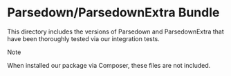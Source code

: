 # Parsedown/ParsedownExtra Bundle

This directory includes the versions of Parsedown and ParsedownExtra that have been thoroughly tested via our integration tests.

> [!NOTE]
> When installed our package via Composer, these files are not included.

